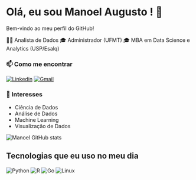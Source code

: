 # Olá, eu sou Manoel Augusto ! 👋

Bem-vindo ao meu perfil do GitHub! 

👨‍💼 Analista de Dados
🎓 Administrador (UFMT)
🎓 MBA em Data Science e Analytics (USP/Esalq)

### 📫 Como me encontrar

[![Linkedin](https://img.shields.io/badge/LinkedIn-0077B5?style=for-the-badge&logo=linkedin&logoColor=white)](https://www.linkedin.com/in/manoel-augusto-lima-oliveira-de-almeida-8762a5123)
[![Gmail](https://img.shields.io/badge/Gmail-D14836?style=for-the-badge&logo=gmail&logoColor=white)](https://mail.google.com/mail/u/0/#inbox)

### 🌱 Interesses
- Ciência de Dados
- Análise de Dados
- Machine Learning
- Visualização de Dados

![Manoel GitHub stats](https://github-readme-stats.vercel.app/api?username=ManoelAugustoOliveira&show_icons=true&theme=dark)

## Tecnologias que eu uso no meu dia

<div style="display: inline_block">
  <img align="center" alt="Python" src="https://img.shields.io/badge/Python-3776AB?style=for-the-badge&logo=python&logoColor=white" />
  <img align="center" alt="R" src="https://img.shields.io/badge/R-276DC3?style=for-the-badge&logo=r&logoColor=white" />
  <img align="center" alt="Go" src="https://img.shields.io/badge/Go-00ADD8?style=for-the-badge&logo=go&logoColor=white" />
  <img align="center" alt="Linux" src="https://img.shields.io/badge/Ubuntu-E95420?style=for-the-badge&logo=ubuntu&logoColor=white" />
</div><br/>
